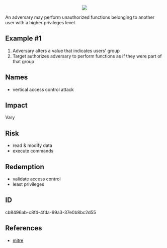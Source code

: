 <p align="center"> <img src="https://raw.githubusercontent.com/qeeqbox/vertical-privilege-escalation/main/vertical-privilege-escalation.png"></p>

An adversary may perform unauthorized functions belonging to another user with a higher privileges level.

## Example #1
1. Adversary alters a value that indicates users' group
2. Target authorizes adversary to perform functions as if they were part of that group

## Names
- vertical access control attack

## Impact
Vary

## Risk
- read & modify data
- execute commands

## Redemption
- validate access control
- least privileges

## ID
cb8496ab-c8f4-4fda-99a3-37e0b8bc2d55

## References
- [mitre](https://cwe.mitre.org/data/definitions/639.html)
